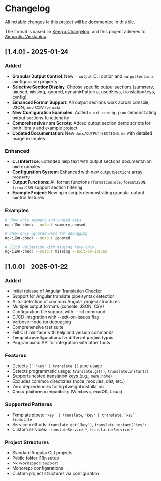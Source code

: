 # Changelog

All notable changes to this project will be documented in this file.

The format is based on [Keep a Changelog](https://keepachangelog.com/en/1.0.0/),
and this project adheres to [Semantic Versioning](https://semver.org/spec/v2.0.0.html).

## [1.4.0] - 2025-01-24

### Added
- **Granular Output Control**: New `--output` CLI option and `outputSections` configuration property
- **Selective Section Display**: Choose specific output sections (summary, unused, missing, ignored, dynamicPatterns, usedKeys, translationKeys, config)
- **Enhanced Format Support**: All output sections work across console, JSON, and CSV formats
- **New Configuration Examples**: Added `quiet-config.json` demonstrating output sections functionality
- **Comprehensive npm Scripts**: Added output section demo scripts for both library and example project
- **Updated Documentation**: New `docs/OUTPUT-SECTIONS.md` with detailed usage examples

### Enhanced
- **CLI Interface**: Extended help text with output sections documentation and examples
- **Configuration System**: Enhanced with new `outputSections` array property
- **Output Functions**: All format functions (`formatConsole`, `formatJSON`, `formatCSV`) support section filtering
- **Example Project**: New npm scripts demonstrating granular output control features

### Examples
```bash
# Show only summary and unused keys
ng-i18n-check --output summary,unused

# Show only ignored keys for debugging
ng-i18n-check --output ignored

# CI/CD validation with missing keys only
ng-i18n-check --output missing --exit-on-issues
```

## [1.0.0] - 2025-01-22

### Added
- Initial release of Angular Translation Checker
- Support for Angular translate pipe syntax detection
- Auto-detection of common Angular project structures
- Multiple output formats (console, JSON, CSV)
- Configuration file support with --init command
- CI/CD integration with --exit-on-issues flag
- Verbose mode for debugging
- Comprehensive test suite
- Full CLI interface with help and version commands
- Template configurations for different project types
- Programmatic API for integration with other tools

### Features
- Detects `{{ 'key' | translate }}` pipe usage
- Detects programmatic usage: `translate.get()`, `translate.instant()`
- Supports nested translation keys (e.g., `menu.home`)
- Excludes common directories (node_modules, dist, etc.)
- Zero dependencies for lightweight installation
- Cross-platform compatibility (Windows, macOS, Linux)

### Supported Patterns
- Template pipes: `'key' | translate`, `"key" | translate`, `` `key` | translate ``
- Service methods: `translate.get('key')`, `translate.instant('key')`
- Custom services: `translateService.*`, `translationService.*`

### Project Structures
- Standard Angular CLI projects
- Public folder i18n setup
- Nx workspace support
- Monorepo configurations
- Custom project structures via configuration
